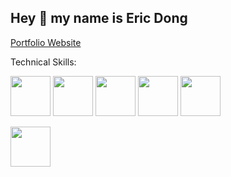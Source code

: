 ## Hey 👋 my name is Eric Dong

[Portfolio Website](https://eric.donger.ca)

Technical Skills:

[<img target="_blank" href="" src="https://github.com/user-attachments/assets/2d5a7f13-4765-49b1-ad0f-02b272144c1f" width="64">](https://www.python.org/)
[<img target="_blank" src="https://github.com/user-attachments/assets/09fcac5b-1151-48e0-9b3d-dfcb73ac5428" width="64">](https://www.javascript.com/)
<img src="" width="64">
<img src="" width="64">
<img src="" width="64">

<img src="" width="64">

<!--
**etdong/etdong** is a ✨ _special_ ✨ repository because its `README.md` (this file) appears on your GitHub profile.

Here are some ideas to get you started:

- 🔭 I’m currently working on ...
- 🌱 I’m currently learning ...
- 👯 I’m looking to collaborate on ...
- 🤔 I’m looking for help with ...
- 💬 Ask me about ...
- 📫 How to reach me: ...
- 😄 Pronouns: ...
- ⚡ Fun fact: ...
-->
